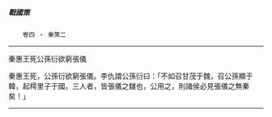 

##### 戰國策
　　`卷四 ‧ 秦策二`

* * *

秦惠王死公孫衍欲窮張儀

秦惠王死，公孫衍欲窮張儀。李仇謂公孫衍曰：「不如召甘茂于魏，召公孫顯于韓，起樗里子于國。三人者，皆張儀之讎也，公用之，則諸侯必見張儀之無秦矣！」

* * *

